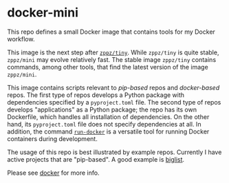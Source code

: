 # docker-mini

This repo defines a small Docker image that contains tools for my Docker workflow.

This image is the next step after [`zppz/tiny`](https://github.com/zpz/docker-tiny).
While `zppz/tiny` is quite stable, `zppz/mini` may evolve relatively fast. The stable image `zppz/tiny` contains commands, among other tools, that find the latest version of the image `zppz/mini`.

This image contains scripts relevant to *pip-based* repos and *docker-based* repos.
The first type of repos develops a Python package with dependencies specified by a `pyproject.toml` file.
The second type of repos develops "applications" as a Python package; the repo has its own Dockerfile,
which handles all installation of dependencies. On the other hand, its `pyproject.toml` file does not specify dependencies at all.
In addition, the command [`run-docker`](./bin/run-docker) is a versatile tool for running Docker containers during development.

The usage of this repo is best illustrated by example repos. Currently I have active projects that are "pip-based".
A good example is [biglist](https://github.com/zpz/biglist).

Please see [docker](https://github.com/zpz/docker) for more info.

